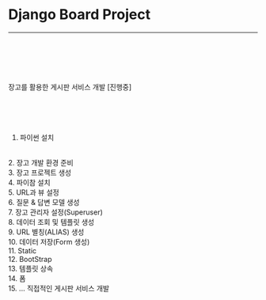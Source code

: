 # Django Board Project 
<hr>
            <br>
            <br>
            <br>
            <br>
            <br>
장고를 활용한 게시판 서비스 개발  [진행중]
<br><br><br><br><br>

1. 파이썬 설치
<br>
2. 장고 개발 환경 준비
<br>
3. 장고 프로젝트 생성
<br>
4. 파이참 설치<br>
5. URL과 뷰 설정<br>
6. 질문 & 답변 모델 생성<br>
7. 장고 관리자 설정(Superuser)<br>
8. 데이터 조회 및 템플릿 생성<br>
9. URL 별칭(ALIAS) 생성<br>
10. 데이터 저장(Form 생성)<br>
11. Static<br>
12. BootStrap <br>
13. 템플릿 상속<br>
14. 폼<br>
15. ... 직접적인 게시판 서비스 개발<br>
